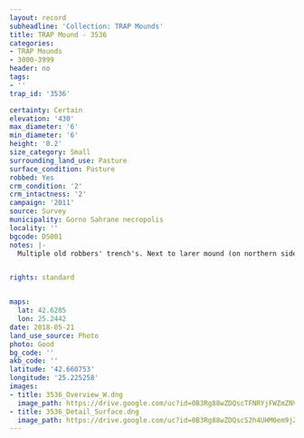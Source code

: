 ```yaml
---
layout: record
subheadline: 'Collection: TRAP Mounds'
title: TRAP Mound - 3536
categories:
- TRAP Mounds
- 3000-3999
header: no
tags:
- ''
trap_id: '3536'

certainty: Certain
elevation: '430'
max_diameter: '6'
min_diameter: '6'
height: '0.2'
size_category: Small
surrounding_land_use: Pasture
surface_condition: Pasture
robbed: Yes
crm_condition: '2'
crm_intactness: '2'
campaign: '2011'
source: Survey
municipality: Gorno Sahrane necropolis
locality: ''
bgcode: DS001
notes: |-
  Multiple old robbers' trench's. Next to larer mound (on northern side).


rights: standard


maps:
  lat: 42.6285
  lon: 25.2442
date: 2018-05-21
land_use_source: Photo
photo: Good
bg_code: ''
akb_code: ''
latitude: '42.660753'
longitude: '25.225258'
images:
- title: 3536_Overview_W.dng
  image_path: https://drive.google.com/uc?id=0B3Rg88wZDQscTFNRYjFWZmZNVlk
- title: 3536_Detail_Surface.dng
  image_path: https://drive.google.com/uc?id=0B3Rg88wZDQscS2h4UHM0em9jZm8
---
```

